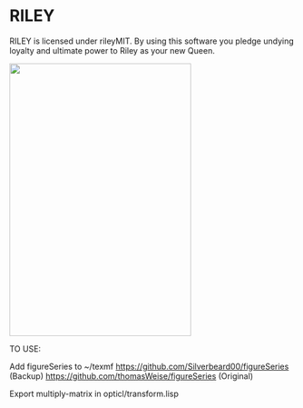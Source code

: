 # RILEY
RILEY is licensed under rileyMIT.  By using this software you pledge undying loyalty and ultimate power to Riley as your new Queen.

<img src="https://i.imgur.com/HVWtgvZ.jpg" height="480" width="320">


TO USE:

Add figureSeries to ~/texmf
https://github.com/Silverbeard00/figureSeries (Backup)
https://github.com/thomasWeise/figureSeries (Original)

Export multiply-matrix in opticl/transform.lisp
